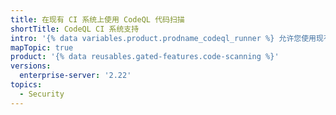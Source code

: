 ```yaml
---
title: 在现有 CI 系统上使用 CodeQL 代码扫描
shortTitle: CodeQL CI 系统支持
intro: '{% data variables.product.prodname_codeql_runner %} 允许您使用现有的 CI 系统运行 {% data variables.product.prodname_codeql %} {% data variables.product.prodname_code_scanning %}。'
mapTopic: true
product: '{% data reusables.gated-features.code-scanning %}'
versions:
  enterprise-server: '2.22'
topics:
  - Security
---
```


